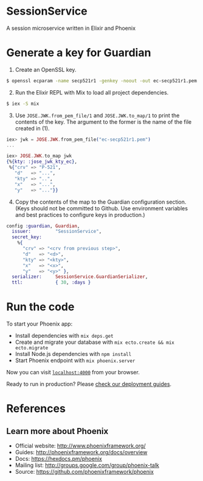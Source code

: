 # SessionService

A session microservice written in Elixir and Phoenix


# Generate a key for Guardian

1. Create an OpenSSL key.

```bash
$ openssl ecparam -name secp521r1 -genkey -noout -out ec-secp521r1.pem
```

2. Run the Elixir REPL with Mix to load all project dependencies.

```bash
$ iex -S mix
```

3. Use `JOSE.JWK.from_pem_file/1` and `JOSE.JWK.to_map/1` to print the contents of the key. The argument to the
former is the name of the file created in (1).


```elixir
iex> jwk = JOSE.JWK.from_pem_file("ec-secp521r1.pem")
...

iex> JOSE.JWK.to_map jwk
{%{kty: :jose_jwk_kty_ec},
 %{"crv" => "P-521",
   "d"   => "...",
   "kty" => "..",
   "x"   => "...",
   "y"   => "..."}}

```

4. Copy the contents of the map to the Guardian configuration section. (Keys should not be committed to Github.
Use environment variables and best practices to configure keys in production.)

```elixir
config :guardian, Guardian,
  issuer:         "SessionService",
  secret_key:
    %{
      "crv" => "<crv from previous step>",
      "d"   => "<d>",
      "kty" => "<kty>",
      "x"   => "<x>",
      "y"   => "<y>" },
  serializer:     SessionService.GuardianSerializer,
  ttl:            { 30, :days }
```




# Run the code

To start your Phoenix app:

  * Install dependencies with `mix deps.get`
  * Create and migrate your database with `mix ecto.create && mix ecto.migrate`
  * Install Node.js dependencies with `npm install`
  * Start Phoenix endpoint with `mix phoenix.server`

Now you can visit [`localhost:4000`](http://localhost:4000) from your browser.

Ready to run in production? Please [check our deployment guides](http://www.phoenixframework.org/docs/deployment).


# References

## Learn more about Phoenix

  * Official website: http://www.phoenixframework.org/
  * Guides: http://phoenixframework.org/docs/overview
  * Docs: https://hexdocs.pm/phoenix
  * Mailing list: http://groups.google.com/group/phoenix-talk
  * Source: https://github.com/phoenixframework/phoenix
